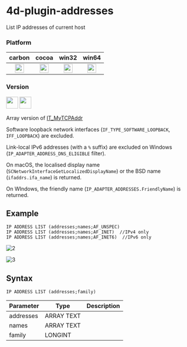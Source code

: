 # 4d-plugin-addresses
List IP addresses of current host

### Platform

| carbon | cocoa | win32 | win64 |
|:------:|:-----:|:---------:|:---------:|
|<img src="https://cloud.githubusercontent.com/assets/1725068/22371562/1b091f0a-e4db-11e6-8458-8653954a7cce.png" width="24" height="24" />|<img src="https://cloud.githubusercontent.com/assets/1725068/22371562/1b091f0a-e4db-11e6-8458-8653954a7cce.png" width="24" height="24" />|<img src="https://cloud.githubusercontent.com/assets/1725068/22371562/1b091f0a-e4db-11e6-8458-8653954a7cce.png" width="24" height="24" />|<img src="https://cloud.githubusercontent.com/assets/1725068/22371562/1b091f0a-e4db-11e6-8458-8653954a7cce.png" width="24" height="24" />|

### Version

<img src="https://cloud.githubusercontent.com/assets/1725068/18940649/21945000-8645-11e6-86ed-4a0f800e5a73.png" width="32" height="32" /> <img src="https://cloud.githubusercontent.com/assets/1725068/18940648/2192ddba-8645-11e6-864d-6d5692d55717.png" width="32" height="32" />

Array version of [IT_MyTCPAddr](http://doc.4d.com/4Dv15/4D-Internet-Commands/15/IT-MyTCPAddr.301-2397945.en.html)

Software loopback network interfaces (``IF_TYPE_SOFTWARE_LOOPBACK``, ``IFF_LOOPBACK``) are excluded. 

Link-local IPv6 addresses (with a ``%`` suffix) are excluded on Windows (``IP_ADAPTER_ADDRESS_DNS_ELIGIBLE`` filter).

On macOS, the localised display name (``SCNetworkInterfaceGetLocalizedDisplayName``) or the BSD name (``ifaddrs.ifa_name``) is returned.

On WIndows, the friendly name (``IP_ADAPTER_ADDRESSES.FriendlyName``) is returned.

## Example 

```
IP ADDRESS LIST (addresses;names;AF_UNSPEC)
IP ADDRESS LIST (addresses;names;AF_INET)  //IPv4 only
IP ADDRESS LIST (addresses;names;AF_INET6)  //IPv6 only
```

![2](https://cloud.githubusercontent.com/assets/1725068/26295099/1ba062d4-3f03-11e7-9514-fb0eea1f7588.png)

![3](https://cloud.githubusercontent.com/assets/1725068/26295191/ae4baf26-3f03-11e7-93fe-08ca41e0e2c9.png)

## Syntax

```
IP ADDRESS LIST (addresses;family)
```

Parameter|Type|Description
------------|------------|----
addresses|ARRAY TEXT|
names|ARRAY TEXT|
family|LONGINT|
